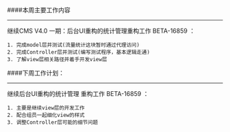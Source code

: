 ####本周主要工作内容

-----------

继续CMS V4.0 一期：后台UI重构的统计管理重构工作 BETA-16859 ：

    1. 完成model层并测试(流量统计这块暂时通过代理访问)
    2. 完成Controller层并测试(编写测试程序，基本逻辑走通)
    3. 了解view层相关路径并着手开发view层


####下周工作计划：

----------


继续后台UI重构的统计管理 重构工作  BETA-16859 ：

    1. 主要是继续view层的开发工作
    2. 配合组员一起细化view的样式
    3. 调整Controller层可能的细节问题